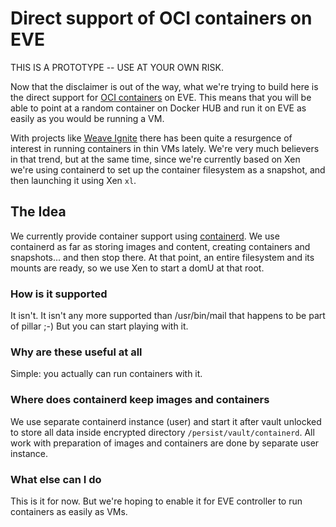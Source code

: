 # Direct support of OCI containers on EVE

THIS IS A PROTOTYPE -- USE AT YOUR OWN RISK.

Now that the disclaimer is out of the way, what we're trying to build here is the direct support for [OCI containers](https://www.opencontainers.org/) on EVE. This means that you will be able to point at a random container on Docker HUB and run it on EVE as easily as you would be running a VM.

With projects like [Weave Ignite](https://github.com/weaveworks/ignite) there has been quite a resurgence of interest in running containers in thin VMs lately. We're very much believers in that trend, but at the same time, since we're currently based on Xen we're using containerd to set up the container filesystem as a snapshot, and then launching it using Xen `xl`.

## The Idea

We currently provide container support using [containerd](https://containerd.io). We use containerd as far as storing images
and content, creating containers and snapshots... and then stop there. At that point, an entire filesystem and its mounts
are ready, so we use Xen to start a domU at that root.

### How is it supported

It isn't. It isn't any more supported than /usr/bin/mail that happens to be part of pillar ;-) But you can start playing with it.

### Why are these useful at all

Simple: you actually can run containers with it.

### Where does containerd keep images and containers

We use separate containerd instance (user) and start it after vault unlocked to store all data inside encrypted directory
`/persist/vault/containerd`. All work with preparation of images and containers are done by separate user instance.

### What else can I do

This is it for now. But we're hoping to enable it for EVE controller to run containers as easily as VMs.
